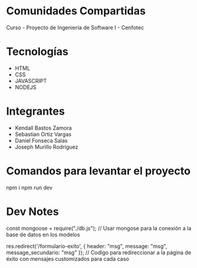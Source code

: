# Comunidades Compartidas

Curso - Proyecto de Ingeniería de Software I - Cenfotec

# Tecnologías

- HTML
- CSS
- JAVASCRIPT
- NODEJS

# Integrantes

- Kendall Bastos Zamora
- Sebastian Ortiz Vargas
- Daniel Fonseca Salas
- Joseph Murillo Rodríguez

# Comandos para levantar el proyecto

npm i
npm run dev

# Dev Notes

const mongoose = require("./db.js"); // Usar mongose para la conexión a la base de datos en los modelos

res.redirect('/formulario-exito', { header: "msg", message: "msg", message_secundario: "msg" }); // Codigo para redireccionar a la página de éxito con mensajes customizados para cada caso
